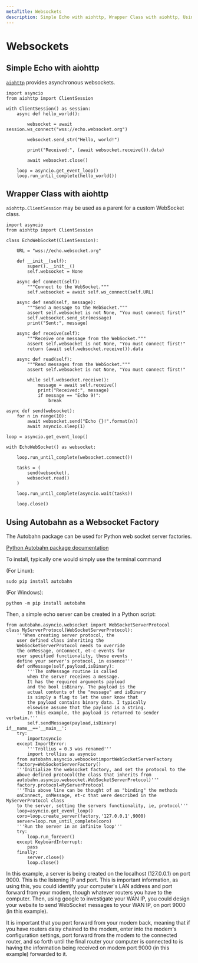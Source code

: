 ```yaml
---
metaTitle: Websockets
description: Simple Echo with aiohttp, Wrapper Class with aiohttp, Using Autobahn as a Websocket Factory
---
```


# Websockets




## Simple Echo with aiohttp


[`aiohttp`](http://aiohttp.readthedocs.io/) provides asynchronous websockets.

```
import asyncio
from aiohttp import ClientSession

with ClientSession() as session:
    async def hello_world():

        websocket = await session.ws_connect("wss://echo.websocket.org")

        websocket.send_str("Hello, world!")

        print("Received:", (await websocket.receive()).data)

        await websocket.close()

    loop = asyncio.get_event_loop()
    loop.run_until_complete(hello_world())

```



## Wrapper Class with aiohttp


`aiohttp.ClientSession` may be used as a parent for a custom WebSocket class.

```
import asyncio
from aiohttp import ClientSession

class EchoWebSocket(ClientSession):

    URL = "wss://echo.websocket.org"

    def __init__(self):
        super().__init__()
        self.websocket = None

    async def connect(self):
        """Connect to the WebSocket."""
        self.websocket = await self.ws_connect(self.URL)

    async def send(self, message):
        """Send a message to the WebSocket."""
        assert self.websocket is not None, "You must connect first!"
        self.websocket.send_str(message)
        print("Sent:", message)

    async def receive(self):
        """Receive one message from the WebSocket."""
        assert self.websocket is not None, "You must connect first!"
        return (await self.websocket.receive()).data

    async def read(self):
        """Read messages from the WebSocket."""
        assert self.websocket is not None, "You must connect first!"

        while self.websocket.receive():
            message = await self.receive()
            print("Received:", message)
            if message == "Echo 9!":
                break

async def send(websocket):
    for n in range(10):
        await websocket.send("Echo {}!".format(n))
        await asyncio.sleep(1)

loop = asyncio.get_event_loop()

with EchoWebSocket() as websocket:

    loop.run_until_complete(websocket.connect())

    tasks = (
        send(websocket),
        websocket.read()
    )

    loop.run_until_complete(asyncio.wait(tasks))

    loop.close()

```



## Using Autobahn as a Websocket Factory


The Autobahn package can be used for Python web socket server factories.

[Python Autobahn package documentation](http://autobahn.ws/python/)

To install, typically one would simply use the terminal command

(For Linux):

```
sudo pip install autobahn

```

(For Windows):

```
python -m pip install autobahn

```

Then, a simple echo server can be created in a Python script:

```
from autobahn.asyncio.websocket import WebSocketServerProtocol
class MyServerProtocol(WebSocketServerProtocol):
    '''When creating server protocol, the
    user defined class inheriting the 
    WebSocketServerProtocol needs to override
    the onMessage, onConnect, et-c events for 
    user specified functionality, these events 
    define your server's protocol, in essence'''
    def onMessage(self,payload,isBinary):
        '''The onMessage routine is called 
        when the server receives a message.
        It has the required arguments payload 
        and the bool isBinary. The payload is the 
        actual contents of the "message" and isBinary
        is simply a flag to let the user know that 
        the payload contains binary data. I typically 
        elsewise assume that the payload is a string.
        In this example, the payload is returned to sender verbatim.'''
        self.sendMessage(payload,isBinary)
if__name__=='__main__':
    try:
        importasyncio
    except ImportError:
        '''Trollius = 0.3 was renamed'''
        import trollius as asyncio
    from autobahn.asyncio.websocketimportWebSocketServerFactory
    factory=WebSocketServerFactory()
    '''Initialize the websocket factory, and set the protocol to the 
    above defined protocol(the class that inherits from 
    autobahn.asyncio.websocket.WebSocketServerProtocol)'''
    factory.protocol=MyServerProtocol
    '''This above line can be thought of as "binding" the methods
    onConnect, onMessage, et-c that were described in the MyServerProtocol class
    to the server, setting the servers functionality, ie, protocol'''
    loop=asyncio.get_event_loop()
    coro=loop.create_server(factory,'127.0.0.1',9000)
    server=loop.run_until_complete(coro)
    '''Run the server in an infinite loop'''
    try:
        loop.run_forever()
    except KeyboardInterrupt:
        pass
    finally:
        server.close()
        loop.close()

```

In this example, a server is being created on the localhost (127.0.0.1) on port 9000. This is the listening IP and port. This is important information, as using this, you could identify your computer's LAN address and port forward from your modem, though whatever routers you have to the computer. Then, using google to investigate your WAN IP, you could design your website to send WebSocket messages to your WAN IP, on port 9000 (in this example).

It is important that you port forward from your modem back, meaning that if you have routers daisy chained to the modem, enter into the modem's configuration settings, port forward from the modem to the connected router, and so forth until the final router your computer is connected to is having the information being received on modem port 9000 (in this example) forwarded to it.

